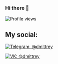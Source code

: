 ### Hi there 👋

![Profile views](https://gpvc.arturio.dev/dokerplp)

## My social:

[![Telegram: @dmittrey](https://img.shields.io/badge/-Telegram-26A5E4?style=flat-square&logo=telegram&labelColor=white&link=https://t.me/dmitttrey)](https://t.me/dmitttrey)

[![VK: @dmittrey](https://img.shields.io/badge/-VK-4680C2?style=flat-square&logo=vk&labelColor=white&link=https://vk.com/dmittrey)](https://vk.com/dmittrey)

